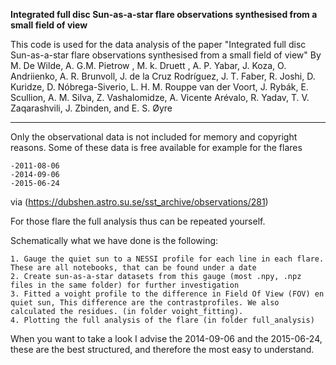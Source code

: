 **Integrated full disc Sun-as-a-star flare observations synthesised
from a small field of view**

This code is used for the data analysis of the paper "Integrated full disc Sun-as-a-star flare observations synthesised
from a small field of view" By M. De Wilde, A. G.M. Pietrow , M. k. Druett , A. P. Yabar, 
J. Koza, O. Andriienko, A. R. Brunvoll, J. de la Cruz Rodríguez, J. T. Faber, R. Joshi, D. Kuridze,
D. Nóbrega-Siverio, L. H. M. Rouppe van der Voort, J. Rybák, E. Scullion, A. M. Silva,
Z. Vashalomidze, A. Vicente Arévalo, R. Yadav, T. V. Zaqarashvili, J. Zbinden, and E. S. Øyre


-----------------------------------------------------------------------------------------------

Only the observational data is not included for memory and copyright reasons. 
Some of these data is free available for example for the flares 

    -2011-08-06
    -2014-09-06
    -2015-06-24

via (https://dubshen.astro.su.se/sst_archive/observations/281)

For those flare the full analysis thus can be repeated yourself. 

Schematically what we have done is the following:

    1. Gauge the quiet sun to a NESSI profile for each line in each flare. These are all notebooks, that can be found under a date
    2. Create sun-as-a-star datasets from this gauge (most .npy, .npz files in the same folder) for further investigation
    3. Fitted a voight profile to the difference in Field Of View (FOV) en quiet sun, This difference are the contrastprofiles. We also calculated the residues. (in folder voight_fitting). 
    4. Plotting the full analysis of the flare (in folder full_analysis)


When you want to take a look I advise the 2014-09-06 and the 2015-06-24, these are the best structured, 
and therefore the most easy to understand. 

